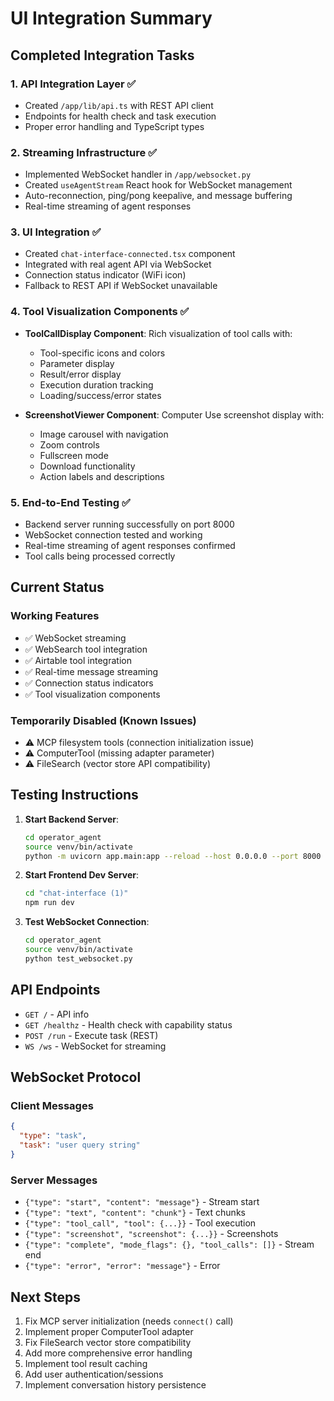 # UI Integration Summary

## Completed Integration Tasks

### 1. API Integration Layer ✅
- Created `/app/lib/api.ts` with REST API client
- Endpoints for health check and task execution
- Proper error handling and TypeScript types

### 2. Streaming Infrastructure ✅
- Implemented WebSocket handler in `/app/websocket.py`
- Created `useAgentStream` React hook for WebSocket management
- Auto-reconnection, ping/pong keepalive, and message buffering
- Real-time streaming of agent responses

### 3. UI Integration ✅
- Created `chat-interface-connected.tsx` component
- Integrated with real agent API via WebSocket
- Connection status indicator (WiFi icon)
- Fallback to REST API if WebSocket unavailable

### 4. Tool Visualization Components ✅
- **ToolCallDisplay Component**: Rich visualization of tool calls with:
  - Tool-specific icons and colors
  - Parameter display
  - Result/error display
  - Execution duration tracking
  - Loading/success/error states

- **ScreenshotViewer Component**: Computer Use screenshot display with:
  - Image carousel with navigation
  - Zoom controls
  - Fullscreen mode
  - Download functionality
  - Action labels and descriptions

### 5. End-to-End Testing ✅
- Backend server running successfully on port 8000
- WebSocket connection tested and working
- Real-time streaming of agent responses confirmed
- Tool calls being processed correctly

## Current Status

### Working Features
- ✅ WebSocket streaming
- ✅ WebSearch tool integration
- ✅ Airtable tool integration
- ✅ Real-time message streaming
- ✅ Connection status indicators
- ✅ Tool visualization components

### Temporarily Disabled (Known Issues)
- ⚠️ MCP filesystem tools (connection initialization issue)
- ⚠️ ComputerTool (missing adapter parameter)
- ⚠️ FileSearch (vector store API compatibility)

## Testing Instructions

1. **Start Backend Server**:
   ```bash
   cd operator_agent
   source venv/bin/activate
   python -m uvicorn app.main:app --reload --host 0.0.0.0 --port 8000
   ```

2. **Start Frontend Dev Server**:
   ```bash
   cd "chat-interface (1)"
   npm run dev
   ```

3. **Test WebSocket Connection**:
   ```bash
   cd operator_agent
   source venv/bin/activate
   python test_websocket.py
   ```

## API Endpoints

- `GET /` - API info
- `GET /healthz` - Health check with capability status
- `POST /run` - Execute task (REST)
- `WS /ws` - WebSocket for streaming

## WebSocket Protocol

### Client Messages
```json
{
  "type": "task",
  "task": "user query string"
}
```

### Server Messages
- `{"type": "start", "content": "message"}` - Stream start
- `{"type": "text", "content": "chunk"}` - Text chunks
- `{"type": "tool_call", "tool": {...}}` - Tool execution
- `{"type": "screenshot", "screenshot": {...}}` - Screenshots
- `{"type": "complete", "mode_flags": {}, "tool_calls": []}` - Stream end
- `{"type": "error", "error": "message"}` - Error

## Next Steps

1. Fix MCP server initialization (needs `connect()` call)
2. Implement proper ComputerTool adapter
3. Fix FileSearch vector store compatibility
4. Add more comprehensive error handling
5. Implement tool result caching
6. Add user authentication/sessions
7. Implement conversation history persistence
